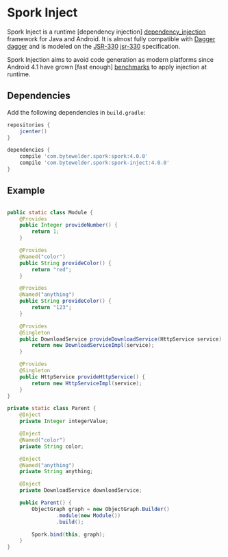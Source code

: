 # Spork Inject

Spork Inject is a runtime [dependency injection] [dependency_injection] framework for Java and Android. It is almost fully compatible with [Dagger] [dagger] and is modeled on the [JSR-330] [jsr-330] specification.

Spork Injection aims to avoid code generation as modern platforms since Android 4.1 have grown [fast enough] [benchmarks] to apply injection at runtime.

## Dependencies

Add the following dependencies in `build.gradle`:

```groovy
repositories {
	jcenter()
}

dependencies {
    compile 'com.bytewelder.spork:spork:4.0.0'
    compile 'com.bytewelder.spork:spork-inject:4.0.0'
}
```

## Example

```java

public static class Module {
	@Provides
	public Integer provideNumber() {
		return 1;
	}

	@Provides
	@Named("color")
	public String provideColor() {
		return "red";
	}

	@Provides
	@Named("anything")
	public String provideColor() {
		return "123";
	}

	@Provides
	@Singleton
	public DownloadService provideDownloadService(HttpService service) {
		return new DownloadServiceImpl(service);
	}

	@Provides
	@Singleton
	public HttpService provideHttpService() {
		return new HttpServiceImpl(service);
	}
}

private static class Parent {
	@Inject
	private Integer integerValue;

	@Inject
	@Named("color")
	private String color;

	@Inject
	@Named("anything")
	private String anything;

	@Inject
	private DownloadService downloadService;

	public Parent() {
		ObjectGraph graph = new ObjectGraph.Builder()
				.module(new Module())
				.build();

		Spork.bind(this, graph);
	}
}
```

[dependency_injection]: https://en.wikipedia.org/wiki/Dependency_injection
[dagger]: https://google.github.io/dagger/
[benchmarks]: http://spork.bytewelder.com/about/benchmarks/
[jsr-330]: https://jcp.org/en/jsr/detail?id=330